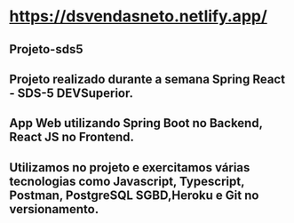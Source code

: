 # https://dsvendasneto.netlify.app/


## Projeto-sds5
## Projeto realizado durante a semana Spring React - SDS-5 DEVSuperior.
## App Web utilizando Spring Boot no Backend, React JS no Frontend.
## Utilizamos no projeto e exercitamos várias tecnologias como Javascript, Typescript, Postman, PostgreSQL SGBD,Heroku e Git no versionamento.

